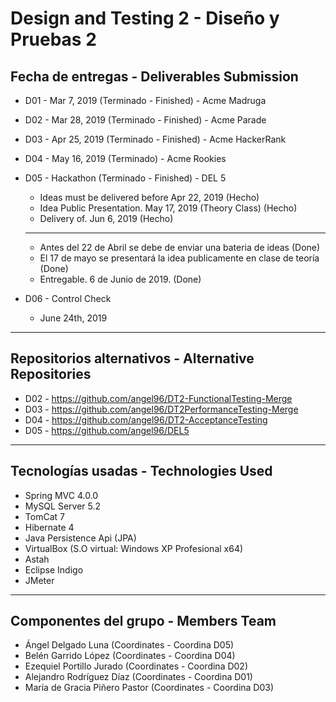 # Design and Testing 2 - Diseño y Pruebas 2
  
  ## Fecha de entregas - Deliverables Submission
  
  * D01 - Mar 7, 2019 (Terminado - Finished) - Acme Madruga
  * D02 - Mar 28, 2019 (Terminado - Finished) - Acme Parade
  * D03 - Apr 25, 2019 (Terminado - Finished) - Acme HackerRank
  * D04 - May 16, 2019 (Terminado) - Acme Rookies
  * D05 - Hackathon (Terminado - Finished) - DEL 5
  
    * Ideas must be delivered before Apr 22, 2019 (Hecho)
    * Idea Public Presentation. May 17, 2019 (Theory Class) (Hecho)
    * Delivery of. Jun 6, 2019 (Hecho)
    ---
    * Antes del 22 de Abril se debe de enviar una bateria de ideas (Done)
    * El 17 de mayo se presentará la idea publicamente en clase de teoría (Done)
    * Entregable. 6 de Junio de 2019. (Done)
  * D06 - Control Check
	* June 24th, 2019

  ---
  ## Repositorios alternativos - Alternative Repositories
  
  * D02 - https://github.com/angel96/DT2-FunctionalTesting-Merge
  * D03 - https://github.com/angel96/DT2PerformanceTesting-Merge
  * D04 - https://github.com/angel96/DT2-AcceptanceTesting
  * D05 - https://github.com/angel96/DEL5
  ---
  ## Tecnologías usadas - Technologies Used
  
  * Spring MVC 4.0.0
  * MySQL Server 5.2
  * TomCat 7
  * Hibernate 4
  * Java Persistence Api (JPA)
  * VirtualBox (S.O virtual: Windows XP Profesional x64)
  * Astah
  * Eclipse Indigo
  * JMeter
  ---
  ## Componentes del grupo - Members Team
  
  * Ángel Delgado Luna (Coordinates - Coordina D05)
  * Belén Garrido López (Coordinates - Coordina D04)
  * Ezequiel Portillo Jurado (Coordinates - Coordina D02)
  * Alejandro Rodríguez Díaz (Coordinates - Coordina D01)
  * María de Gracia Piñero Pastor (Coordinates - Coordina D03)
